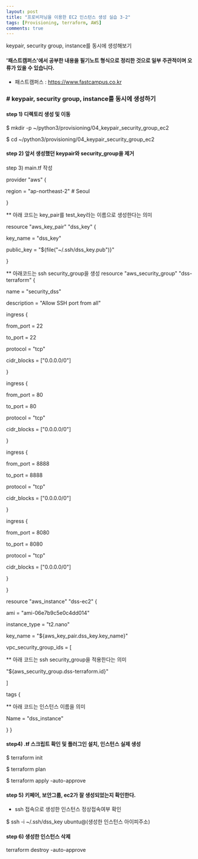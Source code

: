 ```yaml
---
layout: post
title: "프로비저닝을 이용한 EC2 인스턴스 생성 실습 3-2"
tags: [Provisioning, terraform, AWS]
comments: true
---
```


keypair, security group, instance를 동시에 생성해보기

#### '패스트캠퍼스'에서 공부한 내용을 필기노트 형식으로 정리한 것으로 일부 주관적이며 오류가 있을 수 있습니다.

- 패스트캠퍼스 : https://www.fastcampus.co.kr

### # keypair, security group, instance를 동시에 생성하기

#### step 1) 디렉토리 생성 및 이동

$ mkdir -p ~/python3/provisioning/04_keypair_security_group_ec2

$ cd ~/python3/provisioning/04_keypair_security_group_ec2

#### step 2) 앞서 생성했던 keypair와 security_group을 제거

step 3) main.tf 작성

provider "aws" {

region = "ap-northeast-2" # Seoul

}

** 아래 코드는 key_pair를 test_key라는 이름으로 생성한다는 의미

resource "aws_key_pair" "dss_key" {

key_name = "dss_key"

public_key = "${file("~/.ssh/dss_key.pub")}"

}

** 아래코드는 ssh security_group을 생성
resource "aws_security_group" "dss-terraform" {

name = "security_dss"

description = "Allow SSH port from all"

ingress {

from_port = 22

to_port = 22

protocol = "tcp"

cidr_blocks = ["0.0.0.0/0"]

}

ingress {

from_port = 80

to_port = 80

protocol = "tcp"

cidr_blocks = ["0.0.0.0/0"]

}

ingress {

from_port = 8888

to_port = 8888

protocol = "tcp"

cidr_blocks = ["0.0.0.0/0"]

}

ingress {

from_port = 8080

to_port = 8080

protocol = "tcp"

cidr_blocks = ["0.0.0.0/0"]

}

}

resource "aws_instance" "dss-ec2" {

ami = "ami-06e7b9c5e0c4dd014"

instance_type = "t2.nano"

key_name = "${aws_key_pair.dss_key.key_name}"

vpc_security_group_ids = [

** 아래 코드는 ssh security_group을 적용한다는 의미

"${aws_security_group.dss-terraform.id}"

]

tags {

** 아래 코드는 인스턴스 이름을 의미

Name = "dss_instance"

}
}

#### step4) .tf 스크립트 확인 및 플러그인 설치, 인스턴스 실제 생성

$ terraform init

$ terraform plan

$ terraform apply -auto-approve

#### step 5) 키페어, 보안그룹, ec2가 잘 생성되었는지 확인한다.

- ssh 접속으로 생성한 인스턴스 정상접속여부 확인

$ ssh -i ~/.ssh/dss_key ubuntu@(생성한 인스턴스 아이피주소)

#### step 6) 생성한 인스턴스 삭제

terraform destroy -auto-approve
